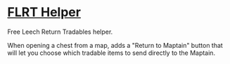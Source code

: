 # [FLRT Helper](https://www.mousehuntgame.com/preferences.php?tab=mousehunt-improved-settings#mousehunt-improved-settings-feature-flrt-helper)

Free Leech Return Tradables helper.

When opening a chest from a map, adds a "Return to Maptain" button that will let you choose which tradable items to send directly to the Maptain.
